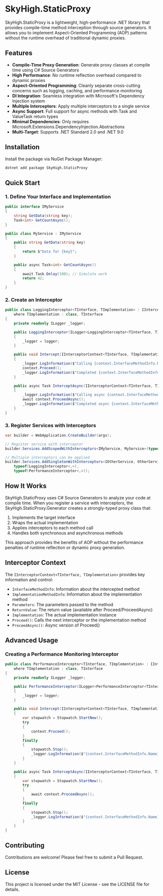 # SkyHigh.StaticProxy

SkyHigh.StaticProxy is a lightweight, high-performance .NET library that provides compile-time method interception through source generators. It allows you to implement Aspect-Oriented Programming (AOP) patterns without the runtime overhead of traditional dynamic proxies.

## Features

- **Compile-Time Proxy Generation**: Generate proxy classes at compile time using C# Source Generators
- **High Performance**: No runtime reflection overhead compared to dynamic proxies
- **Aspect-Oriented Programming**: Cleanly separate cross-cutting concerns such as logging, caching, and performance monitoring
- **DI Integration**: Seamless integration with Microsoft's Dependency Injection system
- **Multiple Interceptors**: Apply multiple interceptors to a single service
- **Async Support**: Full support for async methods with Task and ValueTask return types
- **Minimal Dependencies**: Only requires Microsoft.Extensions.DependencyInjection.Abstractions
- **Multi-Target**: Supports .NET Standard 2.0 and .NET 9.0

## Installation

Install the package via NuGet Package Manager:

```bash
dotnet add package SkyHigh.StaticProxy
```

## Quick Start

### 1. Define Your Interface and Implementation

```csharp
public interface IMyService
{
    string GetData(string key);
    Task<int> GetCountAsync();
}

public class MyService : IMyService
{
    public string GetData(string key)
    {
        return $"Data for {key}";
    }

    public async Task<int> GetCountAsync()
    {
        await Task.Delay(100); // Simulate work
        return 42;
    }
}
```

### 2. Create an Interceptor

```csharp
public class LoggingInterceptor<TInterface, TImplementation> : IInterceptor<TInterface, TImplementation>
    where TImplementation : class, TInterface
{
    private readonly ILogger _logger;

    public LoggingInterceptor(ILogger<LoggingInterceptor<TInterface, TImplementation>> logger)
    {
        _logger = logger;
    }

    public void Intercept(IInterceptorContext<TInterface, TImplementation> context)
    {
        _logger.LogInformation($"Calling {context.InterfaceMethodInfo.Name}");
        context.Proceed();
        _logger.LogInformation($"Completed {context.InterfaceMethodInfo.Name}");
    }

    public async Task InterceptAsync(IInterceptorContext<TInterface, TImplementation> context)
    {
        _logger.LogInformation($"Calling async {context.InterfaceMethodInfo.Name}");
        await context.ProceedAsync();
        _logger.LogInformation($"Completed async {context.InterfaceMethodInfo.Name}");
    }
}
```

### 3. Register Services with Interceptors

```csharp
var builder = WebApplication.CreateBuilder(args);

// Register service with interceptor
builder.Services.AddScopedWithInterceptors<IMyService, MyService>(typeof(LoggingInterceptor<,>));

// Multiple interceptors can be applied
builder.Services.AddSingletonWithInterceptors<IOtherService, OtherService>(
    typeof(LoggingInterceptor<,>), 
    typeof(PerformanceInterceptor<,>));
```

## How It Works

SkyHigh.StaticProxy uses C# Source Generators to analyze your code at compile time. When you register a service with interceptors, the SkyHigh.StaticProxy.Generator creates a strongly-typed proxy class that:

1. Implements the target interface
2. Wraps the actual implementation
3. Applies interceptors to each method call
4. Handles both synchronous and asynchronous methods

This approach provides the benefits of AOP without the performance penalties of runtime reflection or dynamic proxy generation.

## Interceptor Context

The `IInterceptorContext<TInterface, TImplementation>` provides key information and control:

- `InterfaceMethodInfo`: Information about the intercepted method
- `ImplementationMethodInfo`: Information about the implementation method
- `Parameters`: The parameters passed to the method
- `ReturnValue`: The return value (available after Proceed/ProceedAsync)
- `Implementation`: The actual implementation instance
- `Proceed()`: Calls the next interceptor or the implementation method
- `ProceedAsync()`: Async version of Proceed()

## Advanced Usage

### Creating a Performance Monitoring Interceptor

```csharp
public class PerformanceInterceptor<TInterface, TImplementation> : IInterceptor<TInterface, TImplementation>
    where TImplementation : class, TInterface
{
    private readonly ILogger _logger;

    public PerformanceInterceptor(ILogger<PerformanceInterceptor<TInterface, TImplementation>> logger)
    {
        _logger = logger;
    }

    public void Intercept(IInterceptorContext<TInterface, TImplementation> context)
    {
        var stopwatch = Stopwatch.StartNew();
        try
        {
            context.Proceed();
        }
        finally
        {
            stopwatch.Stop();
            _logger.LogInformation($"{context.InterfaceMethodInfo.Name} executed in {stopwatch.ElapsedMilliseconds}ms");
        }
    }

    public async Task InterceptAsync(IInterceptorContext<TInterface, TImplementation> context)
    {
        var stopwatch = Stopwatch.StartNew();
        try
        {
            await context.ProceedAsync();
        }
        finally
        {
            stopwatch.Stop();
            _logger.LogInformation($"{context.InterfaceMethodInfo.Name} executed in {stopwatch.ElapsedMilliseconds}ms");
        }
    }
}
```

## Contributing

Contributions are welcome! Please feel free to submit a Pull Request.

## License

This project is licensed under the MIT License - see the LICENSE file for details.
